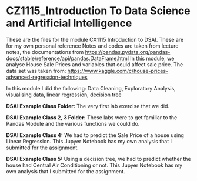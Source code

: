 # CZ1115_Introduction To Data Science and Artificial Intelligence 
These are the files for the module CX1115 Introduction to DSAI. 
These are for my own personal reference 
Notes and codes are taken from lecture notes, the documentations from https://pandas.pydata.org/pandas-docs/stable/reference/api/pandas.DataFrame.html
In this module, we analyse House Sale Prices and variables that could affect sale price.
The data set was taken from:
https://www.kaggle.com/c/house-prices-advanced-regression-techniques 

In this module I did the following:
Data Cleaning, Exploratory Analysis, visualising data, linear regression, decision tree

**DSAI Example Class Folder:** The very first lab exercise that we did. 

**DSAI Example Class 2, 3 Folder:** These labs were to get familiar to the Pandas Module and the various functions we could do. 

**DSAI Example Class 4:** We had to predict the Sale Price of a house using Linear Regression. This Jupyer Notebook has my own analysis that I submitted for the assignment. 

**DSAI Example Class 5:** Using a decision tree, we had to predict whether the house had Central Air Conditioning or not. This Jupyer Notebook has my own analysis that I submitted for the assignment. 
